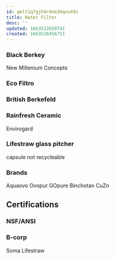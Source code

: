 ```yaml
---
id: gmlt1q7gjh4r4ne36qox49s
title: Water Filter
desc: ''
updated: 1663532650741
created: 1663526456751
---
```

### Black Berkey
New Millenium Concepts
### Eco Filtro
### British Berkefeld
### Rainfresh Ceramic
Envirogard
### Lifestraw glass pitcher
capsule not recycleable

### Brands
Aquaovo Ovopur
GOpure
Binchotan 
CuZn  


## Certifications
### NSF/ANSI
### B-corp
Soma
Lifestraw